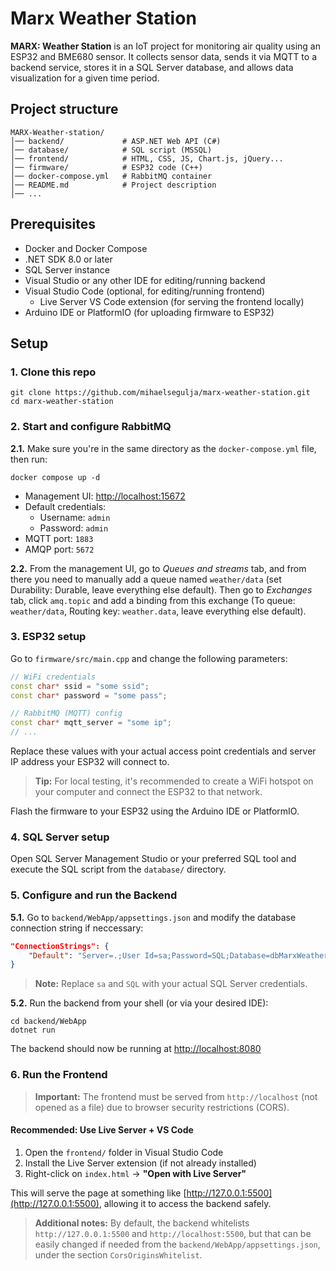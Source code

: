 # Marx Weather Station

**MARX: Weather Station** is an IoT project for monitoring air quality using an ESP32 and BME680 sensor. It collects sensor data, sends it via MQTT to a backend service, stores it in a SQL Server database, and allows data visualization for a given time period.

## Project structure

```
MARX-Weather-station/
│── backend/             # ASP.NET Web API (C#)
│── database/            # SQL script (MSSQL)
│── frontend/            # HTML, CSS, JS, Chart.js, jQuery...
│── firmware/            # ESP32 code (C++)
│── docker-compose.yml   # RabbitMQ container
│── README.md            # Project description
│── ...
```

## Prerequisites

- Docker and Docker Compose
- .NET SDK 8.0 or later
- SQL Server instance
- Visual Studio or any other IDE for editing/running backend
- Visual Studio Code (optional, for editing/running frontend)
	- Live Server VS Code extension (for serving the frontend locally)
- Arduino IDE or PlatformIO (for uploading firmware to ESP32)

## Setup

### 1. Clone this repo

```shell
git clone https://github.com/mihaelsegulja/marx-weather-station.git
cd marx-weather-station
```

### 2. Start and configure RabbitMQ 

**2.1.** Make sure you're in the same directory as the `docker-compose.yml` file, then run:

```shell
docker compose up -d
```

- Management UI: [http://localhost:15672](http://localhost:15672)
- Default credentials:
    - Username: `admin`
    - Password: `admin`
- MQTT port: `1883`
- AMQP port: `5672`

**2.2.** From the management UI, go to *Queues and streams* tab, and from there you need to manually add a queue named `weather/data` (set Durability: Durable, leave everything else default). 
Then go to *Exchanges* tab, click `amq.topic` and add a binding from this exchange (To queue: `weather/data`, Routing key: `weather.data`, leave everything else default).

### 3. ESP32 setup

Go to `firmware/src/main.cpp` and change the following parameters:

```cpp
// WiFi credentials
const char* ssid = "some ssid";
const char* password = "some pass";

// RabbitMQ (MQTT) config
const char* mqtt_server = "some ip";
// ...
```

Replace these values with your actual access point credentials and server IP address your ESP32 will connect to.

> **Tip:** For local testing, it's recommended to create a WiFi hotspot on your computer and connect the ESP32 to that network.

Flash the firmware to your ESP32 using the Arduino IDE or PlatformIO.

### 4. SQL Server setup

Open SQL Server Management Studio or your preferred SQL tool and execute the SQL script from the `database/` directory.

### 5. Configure and run the Backend

**5.1.** Go to `backend/WebApp/appsettings.json` and modify the database connection string if neccessary:

```json
"ConnectionStrings": {
    "Default": "Server=.;User Id=sa;Password=SQL;Database=dbMarxWeatherStation;TrustServerCertificate=True;trusted_connection=true;MultipleActiveResultSets=True"
}
```

> **Note:** Replace `sa` and `SQL` with your actual SQL Server credentials.

**5.2.** Run the backend from your shell (or via your desired IDE):

```shell
cd backend/WebApp
dotnet run
```

The backend should now be running at [http://localhost:8080](http://localhost:8080)

### 6. Run the Frontend

> **Important:** The frontend must be served from `http://localhost` (not opened as a file) due to browser security restrictions (CORS).

#### Recommended: Use Live Server + VS Code

1. Open the `frontend/` folder in Visual Studio Code
2. Install the Live Server extension (if not already installed)
3. Right-click on `index.html` -> **"Open with Live Server"**

This will serve the page at something like [http://127.0.0.1:5500](http://127.0.0.1:5500), allowing it to access the backend safely.

> **Additional notes:** By default, the backend whitelists `http://127.0.0.1:5500` and `http://localhost:5500`, but that can be easily changed if needed from the `backend/WebApp/appsettings.json`, under the section `CorsOriginsWhitelist`.
